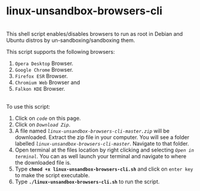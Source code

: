 # linux-unsandbox-browsers-cli

\
This shell script enables/disables browsers to run as root in Debian and Ubuntu distros by un-sandboxing/sandboxing them.

This script supports the following browsers:
  1. `Opera Desktop` Browser.
  2. `Google Chrome` Browser.
  3. `Firefox ESR` Browser.
  4. `Chromium Web` Browser and
  5. `Falkon KDE` Browser.

\
To use this script:
  1. Click on *`code`* on this page.
  2. Click on *`Download Zip`*.
  3. A file named *`linux-unsandbox-browsers-cli-master.zip`* will be downloaded. Extract the zip file in your computer. You will see a folder labelled *`linux-unsandbox-browsers-cli-master`*. Navigate to that folder.
  4. Open terminal at the files location by right clicking and selecting *`Open in terminal`*. You can as well launch your terminal and navigate to where the downloaded file is.
  5. Type **`chmod +x linux-unsandbox-browsers-cli.sh`** and click on `enter key` to make the script executable.
  6. Type **`./linux-unsandbox-browsers-cli.sh`** to run the script.
